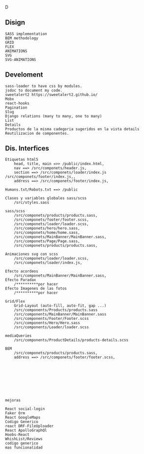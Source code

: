 D
## Disign
    SASS implementation
    BEM methodology
    GRID
    FLEX
    ANIMATIONS
    SVG
    SVG-ANIMATIONS


## Develoment
    sass-loader to have css by modules.
    jsdoc to document my code.
    sweetalert2 https://sweetalert2.github.io/
    Mobx
    react-hooks 
    Pagination
    Slug 
    Django relations (many to many, one to many) 
    List
    Details
    Productos de la misma cadegoria sugeridos en la vista details
    Reutilizacion de componentes.



## Dis. Interfices
    
    Etiquetas html5 
        head, title, main =>> /public/index.html,
        nav ==> /src/componets/header.js, 
        section ==> /src/componets/loader/index.js   /src/componets/footer/index.js,,
        address ==> /src/componets/footer/index.js,
    
    Humans.txt/Robots.txt ==> /public

    Clases y variables globales sass/scss
        /src/styles.sass

    sass/scss
        /src/componets/products/products.sass,
        /src/componets/footer/footer.scss,
        /src/componets/loader/loader.scss,
        /src/componets/hero/hero.sass,
        /src/componets/home/home.sass,
        /src/componets/MainBanner/MainBanner.sass,
        /src/componets/Page/Page.sass,
        /src/componets/products/products.sass,
    
    Animaciones svg con scss
        /src/componets/loader/loader.scss,
        /src/componets/loader/index.js,
        
    Efecto acordeos
        /src/componets/MainBanner/MainBanner.sass,
    Efecto Paradax
        /**********por hacer
    Efecto Imagenes de las fotos
        /**********por hacer

    Grid/Flex
        Grid-Layout (auto-fill, auto-fit, gap ...)
        /src/components/Products/products.sass
        /src/components/MainBanner/MainBanner.sass
        /src/components/Footer/Footer.scss
        /src/components/Hero/Hero.sass
        /src/components/Loader/loader.scss
    
    mediaQueries
        /src/components/ProductDetails/products-details.scss
    
    BEM
        /src/componets/products/products.sass,
        address ==> /src/componets/footer/footer.scss,


    

    

        


    mejoras

    React social-login
    Faker Orm
    React GoogleMaps
    Codigo Generico
    react DRF-FileUploader
    React ApolloGraphQl
    Hoobs-React
    WhishList/Reviews
    codigo generico
    mas funcionalidad